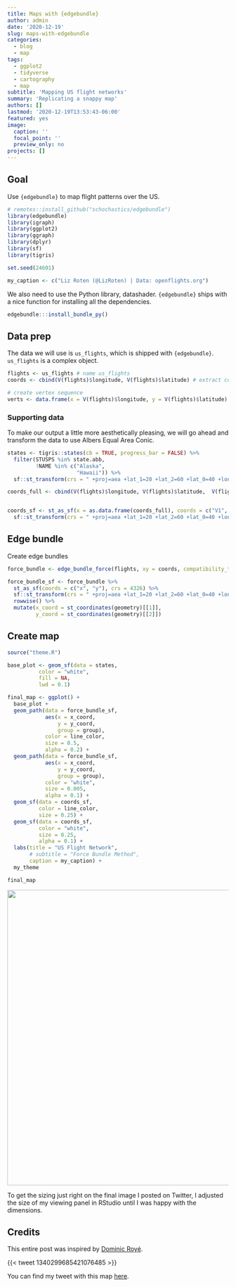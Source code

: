 ```yaml
---
title: Maps with {edgebundle}
author: admin
date: '2020-12-19'
slug: maps-with-edgebundle
categories:
  - blog
  - map
tags:
  - ggplot2
  - tidyverse
  - cartography
  - map
subtitle: 'Mapping US flight networks'
summary: 'Replicating a snappy map'
authors: []
lastmod: '2020-12-19T13:53:43-06:00'
featured: yes
image:
  caption: ''
  focal_point: ''
  preview_only: no
projects: []
---
```




## Goal  

Use `{edgebundle}` to map flight patterns over the US.   


```r
# remotes::install_github("schochastics/edgebundle")
library(edgebundle)
library(igraph)
library(ggplot2)
library(ggraph)
library(dplyr)
library(sf)
library(tigris)

set.seed(24601)

my_caption <- c("Liz Roten (@LizRoten) | Data: openflights.org")
```


We also need to use the Python library, datashader. `{edgebundle}` ships with a nice function for installing all the dependencies. 


```r
edgebundle:::install_bundle_py()
```


## Data prep

The data we will use is `us_flights`, which is shipped with `{edgebundle}`. `us_flights` is a complex object. 


```r
flights <- us_flights # name us_flights
coords <- cbind(V(flights)$longitude, V(flights)$latitude) # extract coordinates

# create vertex sequence
verts <- data.frame(x = V(flights)$longitude, y = V(flights)$latitude) 
```

### Supporting data

To make our output a little more aesthetically pleasing, we will go ahead and transform the data to use Albers Equal Area Conic.  


```r
states <- tigris::states(cb = TRUE, progress_bar = FALSE) %>% 
  filter(STUSPS %in% state.abb,
         !NAME %in% c("Alaska",
                      "Hawaii")) %>% 
  sf::st_transform(crs = " +proj=aea +lat_1=20 +lat_2=60 +lat_0=40 +lon_0=-96 +x_0=0 +y_0=0 +ellps=GRS80 +datum=NAD83 +units=m no_defs")
```


```r
coords_full <- cbind(V(flights)$longitude, V(flights)$latitude,  V(flights)$name) # extract coordinates


coords_sf <- st_as_sf(x = as.data.frame(coords_full), coords = c("V1", "V2"), crs = 4326) %>% 
  sf::st_transform(crs = " +proj=aea +lat_1=20 +lat_2=60 +lat_0=40 +lon_0=-96 +x_0=0 +y_0=0 +ellps=GRS80 +datum=NAD83 +units=m no_defs")
```

## Edge bundle  

Create edge bundles


```r
force_bundle <- edge_bundle_force(flights, xy = coords, compatibility_threshold = 0.6) 

force_bundle_sf <- force_bundle %>% 
  st_as_sf(coords = c("x", "y"), crs = 4326) %>% 
  sf::st_transform(crs = " +proj=aea +lat_1=20 +lat_2=60 +lat_0=40 +lon_0=-96 +x_0=0 +y_0=0 +ellps=GRS80 +datum=NAD83 +units=m no_defs") %>% 
  rowwise() %>% 
  mutate(x_coord = st_coordinates(geometry)[[1]],
         y_coord = st_coordinates(geometry)[[2]])
```




## Create map   


```r
source("theme.R")
```



```r
base_plot <- geom_sf(data = states,
          color = "white",
          fill = NA,
          lwd = 0.1) 
```



```r
final_map <- ggplot() +
  base_plot +
  geom_path(data = force_bundle_sf,
            aes(x = x_coord,
                y = y_coord,
                group = group),
            color = line_color,
            size = 0.5,
            alpha = 0.2) +
  geom_path(data = force_bundle_sf,
            aes(x = x_coord,
                y = y_coord,
                group = group),
            color = "white",
            size = 0.005,
            alpha = 0.1) +
  geom_sf(data = coords_sf,
          color = line_color,
          size = 0.25) +
  geom_sf(data = coords_sf,
          color = "white",
          size = 0.25,
          alpha = 0.1) +
  labs(title = "US Flight Network",
       # subtitle = "Force Bundle Method",
       caption = my_caption) +
  my_theme

final_map
```

<img src="{{< blogdown/postref >}}index_files/figure-html/map_force_bundle-1.png" width="672" />

To get the sizing just right on the final image I posted on Twitter, I adjusted the size of my viewing panel in RStudio until I was happy with the dimensions.  

## Credits  

This entire post was inspired by [Dominic Royé](https://twitter.com/dr_xeo).  

{{< tweet 1340299685421076485 >}}  


You can find my tweet with this map [here](https://twitter.com/LizRoten/status/1341075405269295109).  

